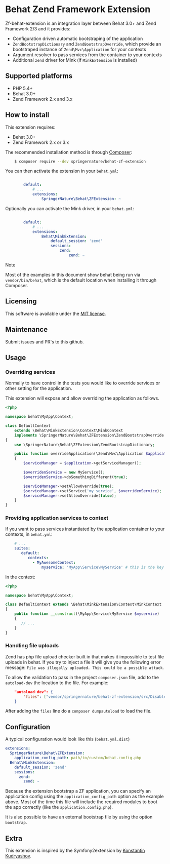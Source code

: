 Behat Zend Framework Extension
==============================

Zf-behat-extension is an integration layer between Behat 3.0+ and Zend Framework 2/3 and it provides:

- Configuration driven automatic bootstraping of the application
- `ZendBootstrapDictionary` and `ZendBootstrapOverride`, which provide an bootstraped instance of `Zend\Mvc\Application` for your contexts
- Argument resolver to pass services from the container to your contexts
- Additional `zend` driver for Mink (if `MinkExtension` is installed)

Supported platforms
---

- PHP 5.4+
- Behat 3.0+
- Zend Framework 2.x and 3.x

How to install
---

This extension requires:

- Behat 3.0+
- Zend Framework 2.x or 3.x

The recommended installation method is through [Composer](http://getcomposer.org):

```bash
    $ composer require --dev springernature/behat-zf-extension
```

You can then activate the extension in your `behat.yml`:

```yml

        default:
            # ...
            extensions:
                SpringerNature\Behat\ZFExtension: ~
```

Optionally you can activate the Mink driver, in your `behat.yml`:

```yml

        default:
            # ...
            extensions:
                Behat\MinkExtension:
                    default_session: 'zend'
                    sessions:
                        zend:
                            zend: ~
```

Note

Most of the examples in this document show behat being run via ``vendor/bin/behat``,
which is the default location when installing it through Composer.

Licensing
---

This software is available under the [MIT license](LICENSE).

Maintenance
---

Submit issues and PR's to this github.

Usage
---

### Overriding services

Normally to have control in the tests you would like to override services or other setting for the application.

This extension will expose and allow overriding the application as follows.

```php
<?php

namespace behat\MyApp\Context;

class DefaultContext
    extends \Behat\MinkExtension\Context\MinkContext
    implements \SpringerNature\Behat\ZFExtension\ZendBootstrapOverride
{
    use \SpringerNature\Behat\ZFExtension\ZendBootstrapDictionary;

    public function overrideApplication(\Zend\Mvc\Application $application)
    {
        $serviceManager = $application->getServiceManager();

        $overridenService = new MyService();
        $overridenService->doSomethingDifferent(true);

        $serviceManager->setAllowOverride(true);
        $serviceManager->setService('my_service', $overridenService);
        $serviceManager->setAllowOverride(false);
    }
}
```

### Providing application services to context

If you want to pass services instantiated by the application container to your contexts, in `behat.yml`:

```yml
    # ...
    suites:
       default:
          contexts:
            - MyAwesomeContext:
                myservice: 'MyApp\Service\MyService' # this is the key registered in the container
```

In the context:

```php
<?php

namespace behat\MyApp\Context;

class DefaultContext extends \Behat\MinkExtension\Context\MinkContext
{
    public function __construct(\MyApp\Service\MyService $myservice)
    {
       // ...
    }
}
```

### Handling file uploads

Zend has php file upload checker built in that makes it impossible to test file uploads in behat. If you try to inject a file it will give you the following error message:
`File was illegally uploaded. This could be a possible attack`.

To allow the validation to pass in the project `composer.json` file, add to the `autoload-dev` the location to the file. For example:

```json
    "autoload-dev": {
        "files": ["vendor/springernature/behat-zf-extension/src/DisablePhpUploadChecks.php"]
    }
```

After adding the `files` line do a `composer dumpautoload` to load the file.

Configuration
-------------

A typical configuration would look like this (`behat.yml.dist`)

```yaml
extensions:
  SpringerNature\Behat\ZFExtension:
    application_config_path: path/to/custom/behat.config.php
  Behat\MinkExtension:
    default_session: 'zend'
    sessions:
      zend:
        zend: ~
```

Because the extension bootstrap a ZF application, you can specify an application config using the `application_config_path` option as the example above. Most of the time this file will include the required modules to boot the app correctly (like the `application.config.php`).

It is also possible to have an external bootstrap file by using the option `bootstrap`.


Extra
----

This extension is inspired by the Symfony2extension by [Konstantin Kudryashov](https://github.com/everzet).
